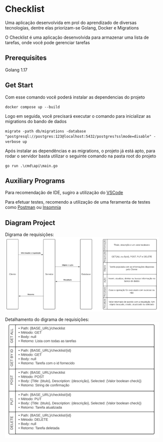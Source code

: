 # Checklist

Uma aplicação desenvolvida em prol do aprendizado de diversas tecnologias, dentre elas priorizam-se Golang, Docker e Migrations

O Checklist é uma aplicação desenvolvida para armazenar uma lista de tarefas, onde você pode gerenciar tarefas

## Prerequisites 
Golang 1.17

## Get Start
Com esse comando você poderá instalar as dependencias do projeto

`docker compose up --build`

Logo em seguida, você precisará executar o comando para inicializar as migrations do bando de dados

`migrate -path db/migrations -database "postgresql://postgres:123@localhost:5432/postgres?sslmode=disable" -verbose up`

Após instalar as dependências e as migrations, o projeto já está apto, para rodar o servidor basta utilizar o seguinte comando na pasta root do projeto

`go run .\cmd\api\main.go`

## Auxiliary Programs 
Para recomendação de IDE, sugiro a utilização do [VSCode](https://code.visualstudio.com)

Para efetuar testes, recomendo a utilização de uma feramenta de testes como [Postman](https://www.postman.com/downloads/) ou [Insomnia](https://insomnia.rest/download)

## Diagram Project

Digrama de requisições:
![alt text][Diagram]

[Diagram]: https://github.com/PauloAraujoNobre/ProjetosDeEstudo/blob/master/GoLang/checklist/Diagram/Imgs/Requests.png "Diagrama de requisições"

Detalhamento do digrama de requisições:
![alt text][DiagramDetails]

[DiagramDetails]: ./Diagram/imgs/RequestDetails.png "Diagrama de requisições"
